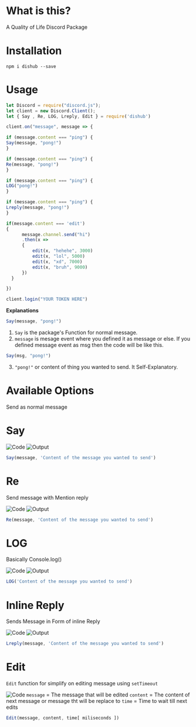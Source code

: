 # What is this?

A Quality of Life Discord Package

# Installation

`npm i dishub --save`

# Usage

```js
let Discord = require("discord.js");
let client = new Discord.Client();
let { Say , Re, LOG, Lreply, Edit } = require('dishub')

client.on("message", message => {

if (message.content === "ping") {
Say(message, "pong!")
}

if (message.content === "ping") {
Re(message, "pong!")
}

if (message.content === "ping") {
LOG("pong!")
}

if (message.content === "ping") {
Lreply(message, "pong!")
}

if(message.content === 'edit')
{
      message.channel.send("hi")
      .then(x => 
      {
          edit(x, "hehehe", 3000)
          edit(x, "lol", 5000)
          edit(x, "xd", 7000)
          edit(x, "bruh", 9000)
      })
  }

})

client.login("YOUR TOKEN HERE")
```

**Explanations**
```js
Say(message, "pong!")
```
1. `Say` is the package's Function for normal message.
2. `message` is mesage event where you defined it as message or else. If you defined message event as msg then the code will be like this.
```js
Say(msg, "pong!")
```
3. `"pong!"` or content of thing you wanted to send. It Self-Explanatory.
# Available Options
Send as normal message

# Say
![Code](https://cdn.discordapp.com/attachments/860798919311360030/860799177306931200/unknown.png)
![Output](https://cdn.discordapp.com/attachments/860798919311360030/860799307871813642/unknown.png)
```js
Say(message, 'Content of the message you wanted to send')
```
# Re
Send message with Mention reply

![Code](https://cdn.discordapp.com/attachments/860798919311360030/860799441501421588/unknown.png)
![Output](https://cdn.discordapp.com/attachments/860798919311360030/860799815104069642/unknown.png)
```js
Re(message, 'Content of the message you wanted to send')
```
# LOG
Basically Console.log()

![Code](https://cdn.discordapp.com/attachments/860798919311360030/860800271247605790/unknown.png)
![Output](https://cdn.discordapp.com/attachments/860798919311360030/860800158634344448/unknown.png)
```js
LOG('Content of the message you wanted to send')
```

# Inline Reply
Sends Message in Form of inline Reply

![Code](https://cdn.discordapp.com/attachments/860798919311360030/860800434389123102/unknown.png)
![Output](https://cdn.discordapp.com/attachments/860798919311360030/860800506179354634/unknown.png)
```js
Lreply(message, 'Content of the message you wanted to send')
```

# Edit
`Edit` function for simplify on editing message using `setTimeout`

![Code](https://cdn.discordapp.com/attachments/828007782221479946/863120884416118834/unknown.png)
`message` = The message that will be edited
`content` = The content of next message or message tht will be replace to
`time` = Time to wait till next edits

```js
Edit(message, content, time[ miliseconds ])
```
